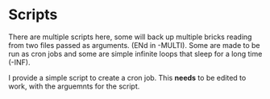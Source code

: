 # Scripts

There are multiple scripts here, some will back up multiple bricks reading from two files passed as arguments. (ENd in -MULTI). Some are made to be run as cron jobs and some are simple infinite loops that sleep for a long time (-INF).

I provide a simple script to create a cron job. This **needs** to be edited to work, with the arguemnts for the script.